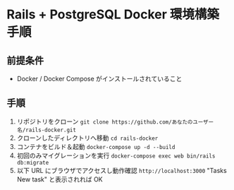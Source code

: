 # Rails + PostgreSQL Docker 環境構築手順

## 前提条件

- Docker / Docker Compose がインストールされていること

## 手順

1. リポジトリをクローン
   `git clone https://github.com/あなたのユーザー名/rails-docker.git`
2. クローンしたディレクトリへ移動
   `cd rails-docker`
3. コンテナをビルド＆起動
   `docker-compose up -d --build`
4. 初回のみマイグレーションを実行
   `docker-compose exec web bin/rails db:migrate`
5. 以下 URL にブラウザでアクセスし動作確認
   `http://localhost:3000`
   "Tasks New task" と表示されれば OK

